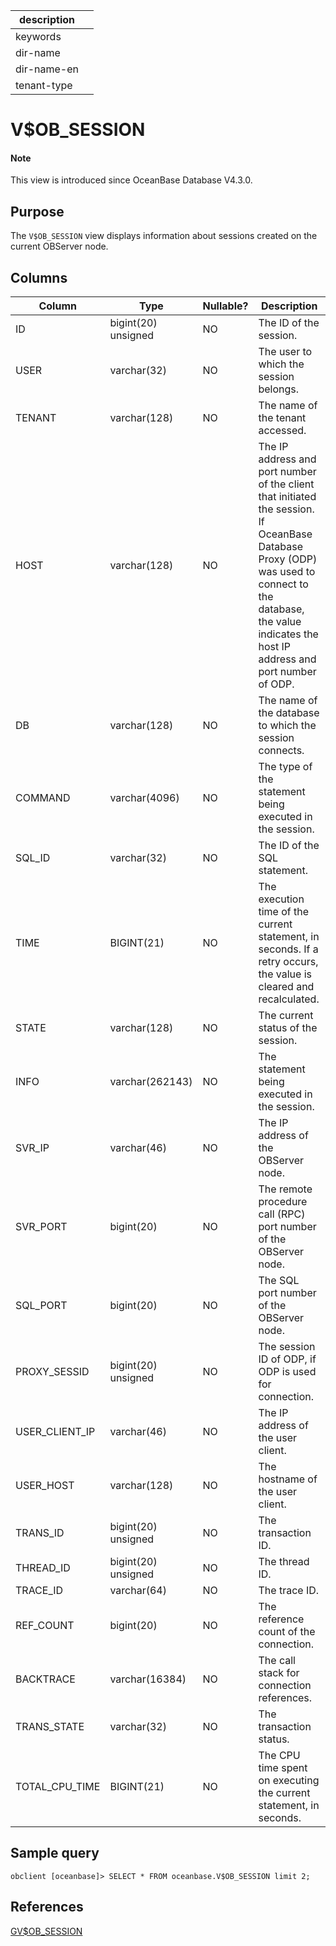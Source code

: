 | description ||
|---|---|
| keywords ||
| dir-name ||
| dir-name-en ||
| tenant-type ||

# V$OB_SESSION

<main id="notice" type='explain'>
<h4>Note</h4>
<p>This view is introduced since OceanBase Database V4.3.0. </p>
</main>

## Purpose

The `V$OB_SESSION` view displays information about sessions created on the current OBServer node.

## Columns

| **Column** | **Type** | **Nullable?** | **Description** |
| --- | --- | --- | --- |
| ID | bigint(20) unsigned | NO | The ID of the session. |
| USER | varchar(32) | NO | The user to which the session belongs. |
| TENANT | varchar(128) | NO | The name of the tenant accessed. |
| HOST | varchar(128) | NO | The IP address and port number of the client that initiated the session. If OceanBase Database Proxy (ODP) was used to connect to the database, the value indicates the host IP address and port number of ODP. |
| DB | varchar(128) | NO | The name of the database to which the session connects. |
| COMMAND | varchar(4096) | NO | The type of the statement being executed in the session. |
| SQL_ID | varchar(32) | NO | The ID of the SQL statement. |
| TIME | BIGINT(21) | NO | The execution time of the current statement, in seconds. If a retry occurs, the value is cleared and recalculated. |
| STATE | varchar(128) | NO | The current status of the session. |
| INFO | varchar(262143) | NO | The statement being executed in the session. |
| SVR_IP | varchar(46) | NO | The IP address of the OBServer node. |
| SVR_PORT | bigint(20) | NO | The remote procedure call (RPC) port number of the OBServer node. |
| SQL_PORT | bigint(20) | NO | The SQL port number of the OBServer node. |
| PROXY_SESSID | bigint(20) unsigned | NO | The session ID of ODP, if ODP is used for connection. |
| USER_CLIENT_IP | varchar(46) | NO | The IP address of the user client. |
| USER_HOST | varchar(128) | NO | The hostname of the user client. |
| TRANS_ID | bigint(20) unsigned | NO | The transaction ID. |
| THREAD_ID | bigint(20) unsigned | NO | The thread ID. |
| TRACE_ID | varchar(64) | NO | The trace ID. |
| REF_COUNT | bigint(20) | NO | The reference count of the connection. |
| BACKTRACE | varchar(16384) | NO | The call stack for connection references. |
| TRANS_STATE | varchar(32) | NO | The transaction status. |
| TOTAL_CPU_TIME | BIGINT(21) | NO | The CPU time spent on executing the current statement, in seconds. |

## Sample query

```shell
obclient [oceanbase]> SELECT * FROM oceanbase.V$OB_SESSION limit 2;
```

## References

[GV$OB_SESSION](17400.gv-ob_session-of-mysql-mode.md)
